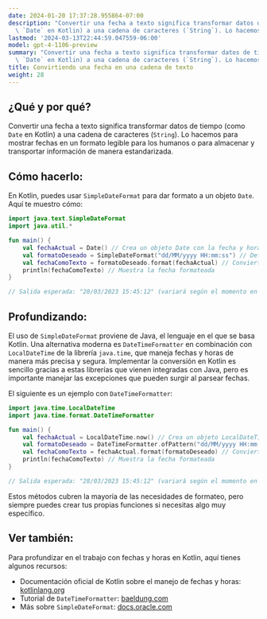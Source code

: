 ```yaml
---
date: 2024-01-20 17:37:28.955864-07:00
description: "Convertir una fecha a texto significa transformar datos de tiempo (como\
  \ `Date` en Kotlin) a una cadena de caracteres (`String`). Lo hacemos para mostrar\u2026"
lastmod: '2024-03-13T22:44:59.047559-06:00'
model: gpt-4-1106-preview
summary: "Convertir una fecha a texto significa transformar datos de tiempo (como\
  \ `Date` en Kotlin) a una cadena de caracteres (`String`). Lo hacemos para mostrar\u2026"
title: Convirtiendo una fecha en una cadena de texto
weight: 28
---
```


## ¿Qué y por qué?
Convertir una fecha a texto significa transformar datos de tiempo (como `Date` en Kotlin) a una cadena de caracteres (`String`). Lo hacemos para mostrar fechas en un formato legible para los humanos o para almacenar y transportar información de manera estandarizada.

## Cómo hacerlo:
En Kotlin, puedes usar `SimpleDateFormat` para dar formato a un objeto `Date`. Aquí te muestro cómo:

```Kotlin
import java.text.SimpleDateFormat
import java.util.*

fun main() {
    val fechaActual = Date() // Crea un objeto Date con la fecha y hora actual
    val formatoDeseado = SimpleDateFormat("dd/MM/yyyy HH:mm:ss") // Define el formato
    val fechaComoTexto = formatoDeseado.format(fechaActual) // Convierte la fecha a String
    println(fechaComoTexto) // Muestra la fecha formateada
}

// Salida esperada: "28/03/2023 15:45:12" (variará según el momento en que se ejecute)
```

## Profundizando:
El uso de `SimpleDateFormat` proviene de Java, el lenguaje en el que se basa Kotlin. Una alternativa moderna es `DateTimeFormatter` en combinación con `LocalDateTime` de la librería `java.time`, que maneja fechas y horas de manera más precisa y segura. Implementar la conversión en Kotlin es sencillo gracias a estas librerías que vienen integradas con Java, pero es importante manejar las excepciones que pueden surgir al parsear fechas.

El siguiente es un ejemplo con `DateTimeFormatter`:

```Kotlin
import java.time.LocalDateTime
import java.time.format.DateTimeFormatter

fun main() {
    val fechaActual = LocalDateTime.now() // Crea un objeto LocalDateTime con la fecha y hora actual
    val formatoDeseado = DateTimeFormatter.ofPattern("dd/MM/yyyy HH:mm:ss") // Define el formato
    val fechaComoTexto = fechaActual.format(formatoDeseado) // Convierte la fecha a String
    println(fechaComoTexto) // Muestra la fecha formateada
}

// Salida esperada: "28/03/2023 15:45:12" (variará según el momento en que se ejecute)
```

Estos métodos cubren la mayoría de las necesidades de formateo, pero siempre puedes crear tus propias funciones si necesitas algo muy específico.

## Ver también:
Para profundizar en el trabajo con fechas y horas en Kotlin, aquí tienes algunos recursos:

- Documentación oficial de Kotlin sobre el manejo de fechas y horas: [kotlinlang.org](https://kotlinlang.org/api/latest/jvm/stdlib/kotlin.js/-date/)
- Tutorial de `DateTimeFormatter`: [baeldung.com](https://www.baeldung.com/java-datetimeformatter)
- Más sobre `SimpleDateFormat`: [docs.oracle.com](https://docs.oracle.com/javase/8/docs/api/java/text/SimpleDateFormat.html)
